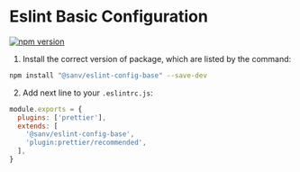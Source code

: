 # Eslint Basic Configuration

[![npm version](https://badge.fury.io/js/%40sanv%2Feslint-config-base.svg)](https://badge.fury.io/js/%40sanv%2Feslint-config-base)

1. Install the correct version of package, which are listed by the command:

```bash
npm install "@sanv/eslint-config-base" --save-dev
```

2. Add next line to your `.eslintrc.js`:

```js
module.exports = {
  plugins: ['prettier'],
  extends: [
    '@sanv/eslint-config-base',
    'plugin:prettier/recommended',
  ],
}
```
